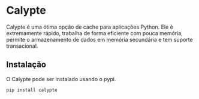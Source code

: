 # Calypte

Calypte é uma ótima opção de cache para aplicações Python. 
Ele é extremamente rápido, trabalha de forma eficiente 
com pouca memória, permite o armazenamento de dados em 
memória secundária e tem suporte transacional.

## Instalação

O Calypte pode ser instalado usando o pypi.

```
pip install calypte
```
